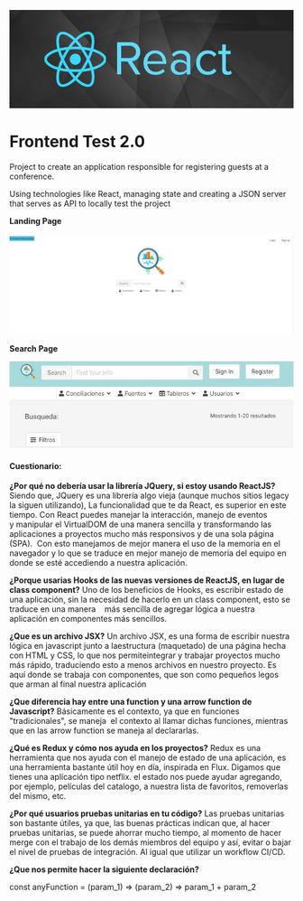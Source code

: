 ![react](https://github.com/jorgeoxi/badge-app-react/blob/master/docs/React.jpg?raw=true)

  # Frontend Test 2.0

Project to create an application responsible for registering guests at a conference.

Using technologies like React, managing state and creating a JSON server that serves as API to locally test the project

**Landing Page**

![LandingPage](https://github.com/jorgeoxi/frontend-app-search/blob/master/docs/landingpage.png?raw=true)

**Search Page**

![SearchPage](https://github.com/jorgeoxi/frontend-app-search/blob/master/docs/searchpage.png?raw=true)

#### Cuestionario: 

**¿Por qué no debería usar la librería JQuery, si estoy usando ReactJS?**
Siendo que, JQuery es una librería algo vieja (aunque muchos sitios legacy la siguen utilizando), La funcionalidad que te da React, es superior en este tiempo. Con React puedes manejar la interacción, manejo de eventos y manipular el VirtualDOM de una manera sencilla y transformando las aplicaciones a proyectos mucho más responsivos y de una sola página (SPA).  Con esto manejamos de mejor manera el uso de la memoria en el navegador y lo que se traduce en mejor manejo de memoria del equipo en donde se esté accediendo a nuestra aplicación.

**¿Porque usarias Hooks de las nuevas versiones de ReactJS, en lugar de class component?**
Uno de los beneficios de Hooks, es escribir estado de una aplicación, sin la necesidad de hacerlo en un class component, esto se traduce en una manera    más sencilla de agregar lógica a nuestra aplicación en componentes más sencillos.

**¿Que es un archivo JSX?**
Un archivo JSX, es una forma de escribir nuestra lógica en javascript junto a laestructura (maquetado) de una página hecha con HTML y CSS, lo que nos permiteintegrar y trabajar proyectos mucho más rápido, traduciendo esto a menos archivos en nuestro proyecto. Es aquí donde se trabaja con componentes, que son como pequeños legos que arman al final nuestra aplicación

**¿Que diferencia hay entre una function y una arrow function de Javascript?**
Básicamente es el contexto, ya que en funciones "tradicionales", se maneja  el contexto al llamar dichas funciones, mientras que en las arrow function se maneja al declararlas.       

**¿Qué es Redux y cómo nos ayuda en los proyectos?**
Redux es una herramienta que nos ayuda con el manejo de estado de una aplicación, es una herramienta bastante útil hoy en día, inspirada en Flux. Digamos que tienes una aplicación tipo netflix. el estado nos puede ayudar agregando, por ejemplo, películas del catalogo, a nuestra lista de favoritos, removerlas del mismo, etc.

**¿Por qué usuarios pruebas unitarias en tu código?**
Las pruebas unitarias son bastante útiles, ya que, las buenas prácticas indican que, al hacer pruebas unitarias, se puede ahorrar mucho tiempo, al momento de hacer merge con el trabajo de los demás miembros del equipo y así, evitar o bajar el nivel de pruebas de integración. Al igual que utilizar un workflow CI/CD.

**¿Que nos permite hacer la siguiente declaración?**			

const anyFunction = (param_1) => (param_2) => param_1 + param_2

